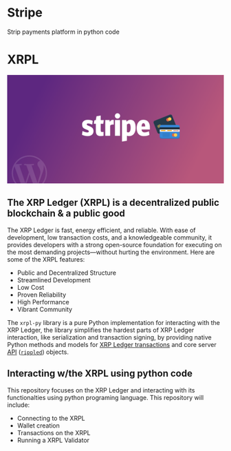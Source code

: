# Stripe
Strip payments platform in python code

# XRPL

![An image of stripe the company.](stripe-for-wordpress.png)


## The XRP Ledger (XRPL) is a decentralized public blockchain & a public good
The XRP Ledger is fast, energy efficient, and reliable. With ease of development, low transaction costs, and a knowledgeable community, it provides developers with a strong open-source foundation for executing on the most demanding projects—without hurting the environment. Here are some of the XRPL features:

* Public and Decentralized Structure
* Streamlined Development
* Low Cost
* Proven Reliability
* High Performance
* Vibrant Community


The `xrpl-py` library is a pure Python implementation for interacting with the XRP Ledger, the library simplifies the hardest parts of XRP Ledger interaction, like serialization and transaction signing, by providing native Python methods and models for [XRP Ledger transactions](https://xrpl.org/transaction-formats.html) and core server [API](https://xrpl.org/api-conventions.html) ([`rippled`](https://github.com/ripple/rippled)) objects.


## Interacting w/the XRPL using python code
This repository focuses on the XRP Ledger and interacting with its functionalties using python programing language. This repository will include:
* Connecting to the XRPL
* Wallet creation
* Transactions on the XRPL
* Running a XRPL Validator


